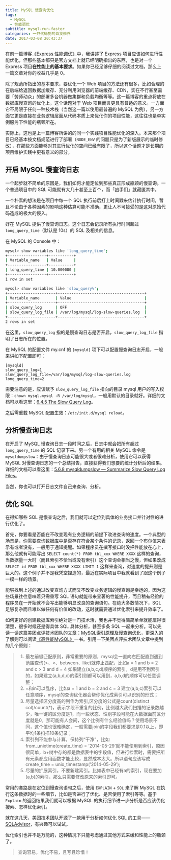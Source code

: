 ```yaml
---
title: MySQL 慢查询优化
tags:
  - MySQL
  - 性能调优
subtitle: mysql-run-faster
categories: 一只代码狗的自我修养
date: 2017-03-08 20:43:37
---
```


在前一篇博客[《Express 性能调优》](http://maples7.com/2017/03/03/express-run-faster/)中，我讲述了 Express 项目应该如何进行性能优化，但那些基本都只是官方文档上就已经明确指出的东西，也是对一个 Express 项目**在性能上的基本要求**。如果你已经足够仔细的阅读过文档，那么上一篇文章对你的收益几乎是 0。

除了规范所指出的基本要求，要优化一个 Web 项目的方法还有很多，比如合理的在后端给返回数据加缓存、充分利用浏览器的前端缓存、CDN，实在不行甚至需要「劳师动众」的部署多台机器做集群和负载均衡等等。这一篇博客的重点将放在数据库慢查询的优化上，这个话题对于 Web 项目而言更具有普适的意义。一方面它不局限于任何一种技术栈（当然这一篇以使用最普遍的 MySQL 为例），另一方面它更是直接在业务逻辑层面从代码本质上来优化你的项目性能，这往往也是单实例服务下性能的瓶颈所在。

<!-- more -->

实际上，这也是上一篇博客所讲的的同一个实践项目性能优化的深入。本来那个项目已经基本按文档规范进行了部署（`NODE_ENV` 的问题只是为了新版展示的临时修改），在那些方面能够对其进行优化的空间已经有限了，所以这个话题才是长期的项目维护实践中更有意义的部分。

## 开启 MySQL 慢查询日志

一个起步就不简单的原因是，我们如何才能定位到那些真正形成瓶颈的慢查询。一个普通项目中的 SQL 可能就有大几十甚至上百个，而「凶手们」就藏匿其中。

一个朴素的想法是在项目中每一个 SQL 执行前后打上时间戳来估计执行时间，暂且不论由于各种因素的影响这种估算可能不准确，更让人不可接受的是这对原始代码造成的极大的侵入。

好在 MySQL 提供了慢查询日志。这个日志会记录所有执行时间超过 `long_query_time`（默认是 10s）的 SQL 及相关的信息。

在 MySQL 的 Console 中：  

```sh
mysql> show variables like 'long_query_time';
+-----------------+-----------+
| Variable_name   | Value     |
+-----------------+-----------+
| long_query_time | 10.000000 |
+-----------------+-----------+
1 row in set

mysql> show variables like 'slow_query%';
+---------------------+--------------------------------------+
| Variable_name       | Value                                |
+---------------------+--------------------------------------+
| slow_query_log      | OFF                                  |
| slow_query_log_file | /var/log/mysql/log-slow-queries.log  |
+---------------------+--------------------------------------+
2 rows in set
```

在这里，`slow_query_log` 指的是慢查询日志是否开启，`slow_query_log_file` 指明了日志所在的位置。

在 MySQL 的配置文件 my.cnf 的 `[mysqld]` 项下可以配置慢查询日志开启，一般来讲如下配置即可：

```
[mysqld]
slow_query_log=1
slow_query_log_file=/var/log/mysql/log-slow-queries.log
long_query_time=2
```

需要注意的是，应该赋予 `slow_query_log_file` 指向的目录 mysql 用户的写入权限：`chown mysql.mysql -R /var/log/mysql`，一般用默认的目录就好。详细的文档可以看这里：[6.4.5 The Slow Query Log](https://dev.mysql.com/doc/refman/5.7/en/slow-query-log.html)。

之后需重载 MySQL 配置生效：`/etc/init.d/mysql reload`。

## 分析慢查询日志

在开启了 MySQL 慢查询日志一段时间之后，日志中就会把所有超过 `long_query_time` 的 SQL 记录下来。另一个有用的相关 MySQL 命令是 `mysqldumpslow`：由于慢查询日志可能很大或者很难分析，使用它可以获得 MySQL 对慢查询日志的一个总结报告，直接获得我们想要的统计分析后的结果。详细的文档可以看这里：[5.6.8 mysqldumpslow — Summarize Slow Query Log Files](https://dev.mysql.com/doc/refman/5.7/en/mysqldumpslow.html)。

当然，你也可以打开日志文件自己来查询、分析。

## 优化 SQL

在得知哪些 SQL 是慢查询之后，我们就可以定位到具体的业务接口并针对性的进行优化了。

首先，你要看是否能在不改变现有业务逻辑的前提下改进查询的速度。一个典型的场景是，你需要查询数据库中是否存在符合某个条件的记录，返回一个布尔值来表示有或者没有，一般用于通知提醒。如果程序员在撰写接口时没把性能放在心上，那么他就有可能写出 `SELECT count(*) FROM tbl_xxx WHERE XXXX` 这样的查询，当数据量一大时（而且索引不恰当或没有索引）这个查询会相当之慢，但如果改成 `SELECT id FROM tbl_xxx WHERE XXXX LIMIT 1` 这样来查询，对速度的提升则是巨大的。这个例子并不是我凭空捏造的，最近在实际项目中我就看到了跟这个例子一模一样的场景。

能够找到上述的通过改变查询方式而又不改变业务逻辑的慢查询是幸运的，因为这些场景往往意味着只需重写 SQL 语句就能带来显著的性能提升，而且稍有经验的程序员在一开始就不会写出能够明显改良的查询语句。在绝大多数情况下，SQL 足够复杂而且难以做任何有价值的改动，这时就需要通过优化索引来提升效率了。

如何更好的创建数据库索引绝对是一门技术活，我也并不觉得简简单单就能厘得很清楚，很多时候还是得具体 SQL 具体分析，甚至多条 SQL 一起来分析。可以先读一读这篇美团点评技术团队的文章：[MySQL索引原理及慢查询优化](http://tech.meituan.com/mysql-index.html)，更深入的了解则可以阅读[《高性能MySQL》](https://book.douban.com/subject/23008813/)一书。引用一下美团点评技术团队文章中提到的几个原则：

> 1. 最左前缀匹配原则，非常重要的原则，mysql会一直向右匹配直到遇到范围查询(>、<、between、like)就停止匹配，比如a = 1 and b = 2 and c > 3 and d = 4 如果建立(a,b,c,d)顺序的索引，d是用不到索引的，如果建立(a,b,d,c)的索引则都可以用到，a,b,d的顺序可以任意调整；
> 2. =和in可以乱序，比如a = 1 and b = 2 and c = 3 建立(a,b,c)索引可以任意顺序，mysql的查询优化器会帮你优化成索引可以识别的形式；
> 3. 尽量选择区分度高的列作为索引,区分度的公式是count(distinct col)/count(*)，表示字段不重复的比例，比例越大我们扫描的记录数越少，唯一键的区分度是1，而一些状态、性别字段可能在大数据面前区分度就是0，那可能有人会问，这个比例有什么经验值吗？使用场景不同，这个值也很难确定，一般需要join的字段我们都要求是0.1以上，即平均1条扫描10条记录；
> 4. 索引列不能参与计算，保持列“干净”，比如from_unixtime(create_time) = ’2014-05-29’就不能使用到索引，原因很简单，b+树中存的都是数据表中的字段值，但进行检索时，需要把所有元素都应用函数才能比较，显然成本太大。所以语句应该写成create_time = unix_timestamp(’2014-05-29’);
> 5. 尽量的扩展索引，不要新建索引。比如表中已经有a的索引，现在要加(a,b)的索引，那么只需要修改原来的索引即可。

常用的套路是在定位到慢查询语句之后，使用 `EXPLAIN` + `SQL` 来了解 MySQL 在执行这条数据时的一些细节，比如是否进行了优化、是否使用了索引等等。基于 `Explain` 的返回结果我们就可以根据 MySQL 的执行细节进一步分析是否应该优化搜索、怎样优化索引。

就在这几天，美团技术团队开源了一款用于分析如何优化 SQL 的工具——[SQLAdvisor](https://github.com/Meituan-Dianping/SQLAdvisor)，有兴趣可以试试。

优化索引也并不是万能的，这种情况下只能考虑通过其他方式来缓和性能上的瓶颈了。


> 查询容易，优化不易，且写且珍惜！
